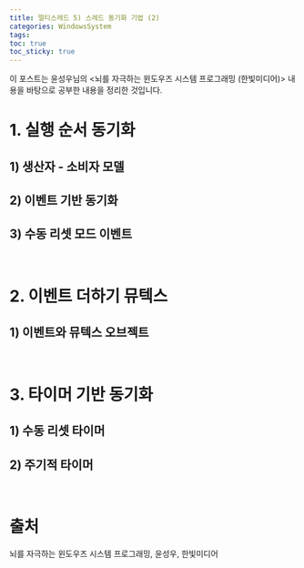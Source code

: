 ```yaml
---
title: 멀티스레드 5) 스레드 동기화 기법 (2)
categories: WindowsSystem
tags: 
toc: true
toc_sticky: true
---
```


이 포스트는 윤성우님의 <뇌를 자극하는 윈도우즈 시스템 프로그래밍 (한빛미디어)> 내용을 바탕으로 공부한 내용을 정리한 것입니다. 

# **1. 실행 순서 동기화**

## **1) 생산자 - 소비자 모델**

## **2) 이벤트 기반 동기화**

## **3) 수동 리셋 모드 이벤트**

<br/>

# **2. 이벤트 더하기 뮤텍스**

## **1) 이벤트와 뮤텍스 오브젝트**

<br/>

# **3. 타이머 기반 동기화**

## **1) 수동 리셋 타이머**

## **2) 주기적 타이머**

<br/>

# **출처**

뇌를 자극하는 윈도우즈 시스템 프로그래밍, 윤성우, 한빛미디어
